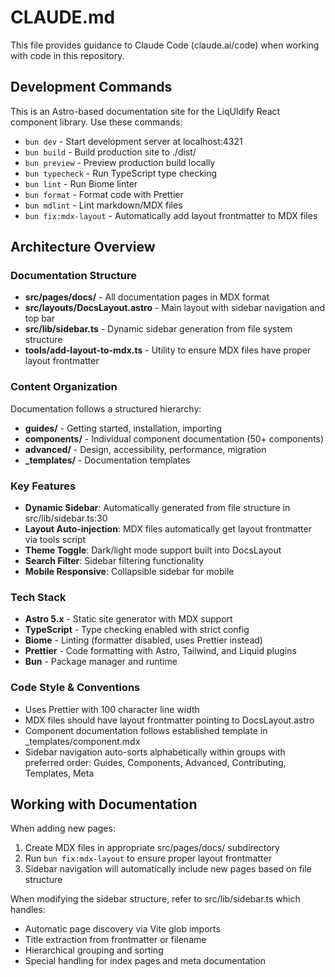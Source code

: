 # CLAUDE.md

This file provides guidance to Claude Code (claude.ai/code) when working with code in this repository.

## Development Commands

This is an Astro-based documentation site for the LiqUIdify React component library. Use these commands:

- `bun dev` - Start development server at localhost:4321
- `bun build` - Build production site to ./dist/
- `bun preview` - Preview production build locally
- `bun typecheck` - Run TypeScript type checking
- `bun lint` - Run Biome linter
- `bun format` - Format code with Prettier
- `bun mdlint` - Lint markdown/MDX files
- `bun fix:mdx-layout` - Automatically add layout frontmatter to MDX files

## Architecture Overview

### Documentation Structure
- **src/pages/docs/** - All documentation pages in MDX format
- **src/layouts/DocsLayout.astro** - Main layout with sidebar navigation and top bar
- **src/lib/sidebar.ts** - Dynamic sidebar generation from file system structure
- **tools/add-layout-to-mdx.ts** - Utility to ensure MDX files have proper layout frontmatter

### Content Organization
Documentation follows a structured hierarchy:
- **guides/** - Getting started, installation, importing
- **components/** - Individual component documentation (50+ components)
- **advanced/** - Design, accessibility, performance, migration
- **_templates/** - Documentation templates

### Key Features
- **Dynamic Sidebar**: Automatically generated from file structure in src/lib/sidebar.ts:30
- **Layout Auto-injection**: MDX files automatically get layout frontmatter via tools script
- **Theme Toggle**: Dark/light mode support built into DocsLayout
- **Search Filter**: Sidebar filtering functionality
- **Mobile Responsive**: Collapsible sidebar for mobile

### Tech Stack
- **Astro 5.x** - Static site generator with MDX support
- **TypeScript** - Type checking enabled with strict config
- **Biome** - Linting (formatter disabled, uses Prettier instead)
- **Prettier** - Code formatting with Astro, Tailwind, and Liquid plugins
- **Bun** - Package manager and runtime

### Code Style & Conventions
- Uses Prettier with 100 character line width
- MDX files should have layout frontmatter pointing to DocsLayout.astro
- Component documentation follows established template in _templates/component.mdx
- Sidebar navigation auto-sorts alphabetically within groups with preferred order: Guides, Components, Advanced, Contributing, Templates, Meta

## Working with Documentation

When adding new pages:
1. Create MDX files in appropriate src/pages/docs/ subdirectory
2. Run `bun fix:mdx-layout` to ensure proper layout frontmatter
3. Sidebar navigation will automatically include new pages based on file structure

When modifying the sidebar structure, refer to src/lib/sidebar.ts which handles:
- Automatic page discovery via Vite glob imports
- Title extraction from frontmatter or filename
- Hierarchical grouping and sorting
- Special handling for index pages and meta documentation